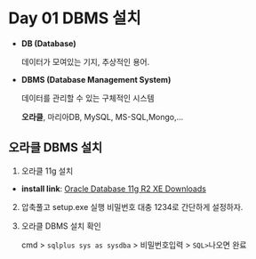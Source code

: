 # Day 01 DBMS 설치

- **DB (Database)**

    데이터가 모여있는 기지, 추상적인 용어.

- **DBMS (Database Management System)**

    데이터를 관리할 수 있는 구체적인 시스템

    **오라클**, 마리아DB, MySQL, MS-SQL,Mongo,...

## 오라클 DBMS 설치
1. 오라클 11g 설치 
- **install link**: [Oracle Database 11g R2 XE Downloads](https://www.oracle.com/database/technologies/xe-prior-release-downloads.html)
2. 압축풀고 setup.exe 실행 비밀번호 대충 1234로 간단하게 설정하자.

3. 오라클 DBMS 설치 확인

    cmd > `sqlplus sys as sysdba` > 비밀번호입력 > `SQL>`나오면 완료


